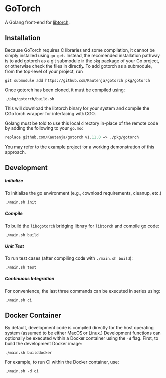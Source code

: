 # GoTorch

A Golang front-end for
[libtorch](https://pytorch.org/cppdocs/api/library_root.html).

## Installation

Because GoTorch requires C libraries and some compilation, it cannot be
simply installed using `go get`. Instead, the recomended installation
pathway is to add gotorch as a git submodule in the `pkg` package of your
Go project, or otherwise check the files in directly. To add gotorch as
a submodule, from the top-level of your project, run:

```shell
git submodule add https://github.com/Kautenja/gotorch pkg/gotorch
```

Once gotorch has been cloned, it must be compiled using:

```shell
./pkg/gotorch/build.sh
```

This will download the libtorch binary for your system and compile the CGoTorch
wrapper for interfacing with CGO.

Golang must be told to use this local directory in-place of the remote code
by adding the following to your `go.mod`

```go.mod
replace github.com/Kautenja/gotorch v1.11.0 => ./pkg/gotorch
```

You may refer to the 
[example project](https://github.com/Kautenja/gotorch-example) for a working
demonstration of this approach.

## Development

##### Initialize

To initialize the go environment (e.g., download requirements, cleanup, etc.)

```shell
./main.sh init
```

##### Compile

To build the `libcgotorch` bridging library for `libtorch` and compile go code:

```shell
./main.sh build
```

##### Unit Test

To run test cases (after compiling code with `./main.sh build`):

```shell
./main.sh test
```

##### Continuous Integration

For convenience, the last three commands can be executed in series using:

```shell
./main.sh ci
```

## Docker Container

By default, development code is compiled directly for the host operating system
(assumed to be either MacOS or Linux.) Development functions can optionally be
executed within a Docker container using the `-d` flag. First, to build the
development Docker image:

```shell
./main.sh builddocker
```

For example, to run CI within the Docker container, use:

```shell
./main.sh -d ci
```
